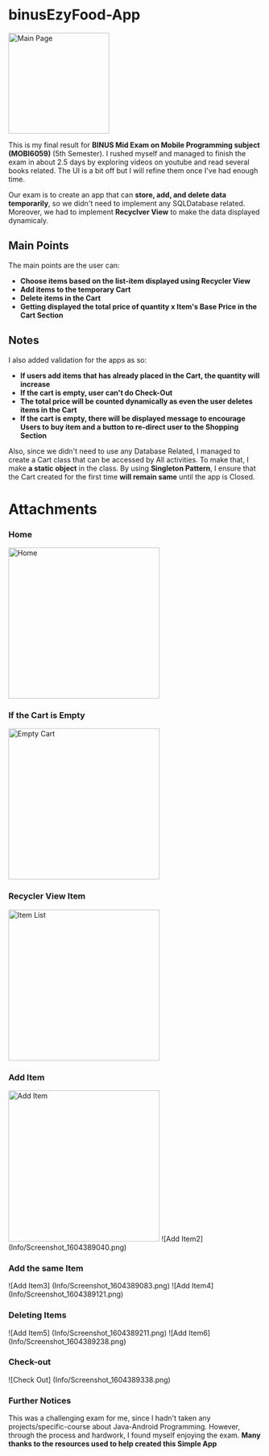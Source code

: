 # binusEzyFood-App

<img src="Info/Screenshot_1604388414.png" alt="Main Page" width="200"/>

This is my final result for **BINUS Mid Exam on Mobile Programming subject (MOBI6059)** (5th Semester). I rushed myself and managed to finish the exam in about 2.5 days by exploring videos on youtube and read several books related. The UI is a bit off but I will refine them once I've had enough time.

Our exam is to create an app that can **store, add, and delete data temporarily**, so we didn't need to implement any SQLDatabase related. Moreover, we had to implement **Recyclver View** to make the data displayed dynamicaly.

## Main Points

The main points are the user can:
- **Choose items based on the list-item displayed using Recycler View**
- **Add items to the temporary Cart**
- **Delete items in the Cart**
- **Getting displayed the total price of quantity x Item's Base Price in the Cart Section**

## Notes

I also added validation for the apps as so:
- **If users add items that has already placed in the Cart, the quantity will increase**
- **If the cart is empty, user can't do Check-Out**
- **The total price will be counted dynamically as even the user deletes items in the Cart**
- **If the cart is empty, there will be displayed message to encourage Users to buy item and a button to re-direct user to the Shopping Section**

Also, since we didn't need to use any Database Related, I managed to create a Cart class that can be accessed by All activities. To make that, I make **a static object** in the class.
By using **Singleton Pattern**, I ensure that the Cart created for the first time **will remain same** until the app is Closed.

# Attachments

### Home

<img src="Info/Screenshot_1604388414.png" alt="Home" width="300"/>

### If the Cart is Empty

<img src="Info/Screenshot_1604388479.png" alt="Empty Cart" width="300"/>

### Recycler View Item

<img src="Info/Screenshot_1604388545.png" alt="Item List" width="300"/>

### Add Item

<img src="Info/Screenshot_1604388987.png" alt="Add Item" width="300"/>
![Add Item2] (Info/Screenshot_1604389040.png)

### Add the same Item
![Add Item3] (Info/Screenshot_1604389083.png)
![Add Item4] (Info/Screenshot_1604389121.png)

### Deleting Items
![Add Item5] (Info/Screenshot_1604389211.png)
![Add Item6] (Info/Screenshot_1604389238.png)

### Check-out
![Check Out] (Info/Screenshot_1604389338.png)

### Further Notices
This was a challenging exam for me, since I hadn't taken any projects/specific-course about Java-Android Programming. However, through the process and hardwork, I found myself enjoying the exam. **Many thanks to the resources used to help created this Simple App**



